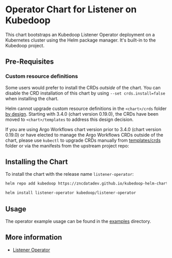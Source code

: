 # Operator Chart for Listener on Kubedoop

This chart bootstraps an Kubedoop Listener Operator deployment on a Kubernetes cluster using the Helm package manager. It's built-in to the Kubedoop project.

## Pre-Requisites

### Custom resource definitions

Some users would prefer to install the CRDs _outside_ of the chart. You can disable the CRD installation of this chart by using `--set crds.install=false` when installing the chart.

Helm cannot upgrade custom resource definitions in the `<chart>/crds` folder [by design](https://helm.sh/docs/chart_best_practices/custom_resource_definitions/#some-caveats-and-explanations).
Starting with 3.4.0 (chart version 0.19.0), the CRDs have been moved to `<chart>/templates` to address this design decision.

If you are using Argo Workflows chart version prior to 3.4.0 (chart version 0.19.0) or have elected to manage the Argo Workflows CRDs outside of the chart,
please use `kubectl` to upgrade CRDs manually from [templates/crds](templates/crds/) folder or via the manifests from the upstream project repo:

## Installing the Chart

To install the chart with the release name `listener-operator`:

```bash
helm repo add kubedoop https://zncdatadev.github.io/kubedoop-helm-charts/

helm install listener-operator kubedoop/listener-operator
```

## Usage

The operator example usage can be found in the [examples](https://github.com/zncdatadev/listener-operator/tree/main/examples) directory.

## More information

- [Listener Operator](https://github.com/zncdatadev/listener-operator)
